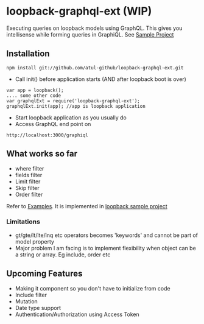 # loopback-graphql-ext (WIP)

Executing queries on loopback models using GraphQL. This gives you intellisense while forming queries in GraphiQL. See [Sample Project](https://github.com/atul-github/loopback-graphql-ext-example)

## Installation

```
npm install git://github.com/atul-github/loopback-graphql-ext.git

```

* Call init() before application starts (AND after loopback boot is over)

```
var app = loopback();
.... some other code
var graphqlExt = require('loopback-graphql-ext');
graphqlExt.init(app); //app is loopback application
```

* Start loopback application as you usually do
* Access GraphQL end point on

```
http://localhost:3000/graphiql
```

## What works so far

* where filter
* fields filter
* Limit filter
* Skip filter
* Order filter

Refer to [Examples](./EXAMPLE.md). It is implemented in [loopback sample project](https://github.com/atul-github/loopback-graphql-ext-example)


### Limitations
* gt/gte/lt/lte/inq etc operators becomes 'keywords' and cannot be part of model property
* Major problem I am facing is to implement flexibility when object can be a string or array. Eg include, order etc 

## Upcoming Features

* Making it component so you don't have to initialize from code
* Include filter
* Mutation
* Date type support
* Authentication/Authorization using Access Token
